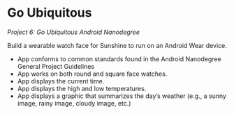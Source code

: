 # Go Ubiquitous

*Project 6: Go Ubiquitous*
*Android Nanodegree*

Build a wearable watch face for Sunshine to run on an Android Wear device.

- App conforms to common standards found in the Android Nanodegree General Project Guidelines
- App works on both round and square face watches.
- App displays the current time.
- App displays the high and low temperatures.
- App displays a graphic that summarizes the day’s weather (e.g., a sunny image, rainy image, cloudy image, etc.)
